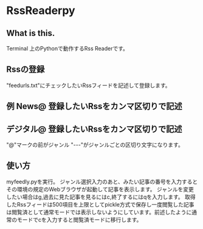 # RssReaderpy

## What is this.
Terminal 上のPythonで動作するRss Readerです。

## Rssの登録
"feedurls.txt"にチェックしたいRssフィードを記述して登録します。

例
News@
登録したいRssをカンマ区切りで記述
---
デジタル@
登録したいRssをカンマ区切りで記述
---

"@"マークの前がジャンル
"---"がジャンルごとの区切り文字になります。

## 使い方
myfeedly.pyを実行。
ジャンル選択入力のあと、みたい記事の番号を入力するとその環境の規定のWebブラウザが起動して記事を表示します。
ジャンルを変更したい場合はg,過去に見た記事を見るにはc,終了するにはqを入力します。
取得したRssフィードは500項目を上限としてpickle方式で保存し一度閲覧した記事は閲覧済として通常モードでは表示しないようにしています。前述したように通常のモードでcを入力すると閲覧済モードに移行します。

